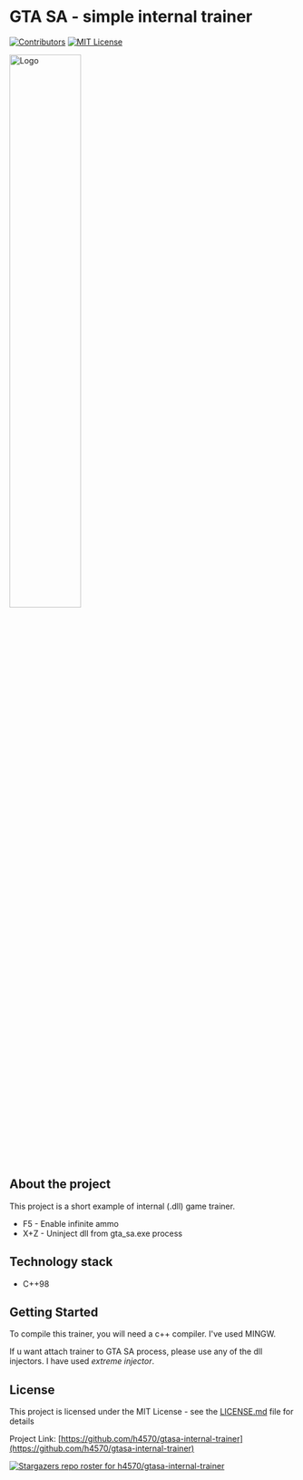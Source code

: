 # GTA SA - simple internal trainer

[![Contributors][contributors-shield]][contributors-url]
[![MIT License][license-shield]][license-url]

<img src="http://apgcglz.cluster028.hosting.ovh.net/github/gtasa-internal-trainer/main.png" alt="Logo" width="50%" height="auto">


## About the project
This project is a short example of internal (.dll) game trainer.
* F5 - Enable infinite ammo
* X+Z - Uninject dll from gta_sa.exe process
 
## Technology stack 

* C++98

## Getting Started  

To compile this trainer, you will need a c++ compiler. I've used MINGW.

If u want attach trainer to GTA SA process, please use any of the dll injectors. I have used *extreme injector*. 

## License  

This project is licensed under the MIT License - see the [LICENSE.md](LICENSE.md) file for details  

Project Link: [https://github.com/h4570/gtasa-internal-trainer](https://github.com/h4570/gtasa-internal-trainer)  

[![Stargazers repo roster for h4570/gtasa-internal-trainer](https://reporoster.com/stars/h4570/gtasa-internal-trainer)](https://github.com/h4570/gtasa-internal-trainer/stargazers)  

[contributors-shield]: https://img.shields.io/github/contributors/h4570/gtasa-internal-trainer.svg?style=flat-square  
[contributors-url]: https://github.com/h4570/gtasa-internal-trainer/graphs/contributors 
[license-shield]: https://img.shields.io/github/license/h4570/gtasa-internal-trainer.svg?style=flat-square  
[license-url]: https://github.com/h4570/gtasa-internal-trainer/blob/master/LICENSE  
